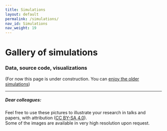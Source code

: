```yaml
---
title: Simulations
layout: default
permalink: /simulations/
nav_id: Simulations
nav_weight: 19
---
```


<h1>Gallery of simulations</h1>

<h3>Data, source code, visualizations</h3>


(For now this page is under construction. You can <a href="{{site.url}}/research/gallery/">enjoy the older simulations</a>)


---

##### Dear colleagues:

Feel free to use these pictures to illustrate your research in talks and papers,
with attribution (<a href="https://creativecommons.org/licenses/by-sa/4.0/" target="_blank">CC BY-SA 4.0</a>).
<br>
Some of the images are available in very high resolution upon request.
